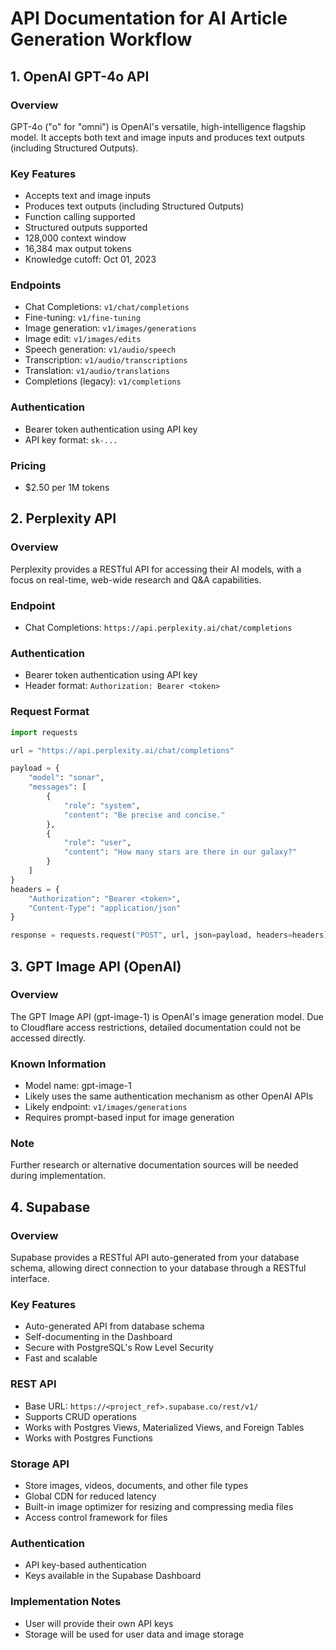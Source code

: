 # API Documentation for AI Article Generation Workflow

## 1. OpenAI GPT-4o API

### Overview
GPT-4o ("o" for "omni") is OpenAI's versatile, high-intelligence flagship model. It accepts both text and image inputs and produces text outputs (including Structured Outputs).

### Key Features
- Accepts text and image inputs
- Produces text outputs (including Structured Outputs)
- Function calling supported
- Structured outputs supported
- 128,000 context window
- 16,384 max output tokens
- Knowledge cutoff: Oct 01, 2023

### Endpoints
- Chat Completions: `v1/chat/completions`
- Fine-tuning: `v1/fine-tuning`
- Image generation: `v1/images/generations`
- Image edit: `v1/images/edits`
- Speech generation: `v1/audio/speech`
- Transcription: `v1/audio/transcriptions`
- Translation: `v1/audio/translations`
- Completions (legacy): `v1/completions`

### Authentication
- Bearer token authentication using API key
- API key format: `sk-...`

### Pricing
- $2.50 per 1M tokens

## 2. Perplexity API

### Overview
Perplexity provides a RESTful API for accessing their AI models, with a focus on real-time, web-wide research and Q&A capabilities.

### Endpoint
- Chat Completions: `https://api.perplexity.ai/chat/completions`

### Authentication
- Bearer token authentication using API key
- Header format: `Authorization: Bearer <token>`

### Request Format
```python
import requests

url = "https://api.perplexity.ai/chat/completions"

payload = {
    "model": "sonar",
    "messages": [
        {
            "role": "system",
            "content": "Be precise and concise."
        },
        {
            "role": "user",
            "content": "How many stars are there in our galaxy?"
        }
    ]
}
headers = {
    "Authorization": "Bearer <token>",
    "Content-Type": "application/json"
}

response = requests.request("POST", url, json=payload, headers=headers)
```

## 3. GPT Image API (OpenAI)

### Overview
The GPT Image API (gpt-image-1) is OpenAI's image generation model. Due to Cloudflare access restrictions, detailed documentation could not be accessed directly.

### Known Information
- Model name: gpt-image-1
- Likely uses the same authentication mechanism as other OpenAI APIs
- Likely endpoint: `v1/images/generations`
- Requires prompt-based input for image generation

### Note
Further research or alternative documentation sources will be needed during implementation.

## 4. Supabase

### Overview
Supabase provides a RESTful API auto-generated from your database schema, allowing direct connection to your database through a RESTful interface.

### Key Features
- Auto-generated API from database schema
- Self-documenting in the Dashboard
- Secure with PostgreSQL's Row Level Security
- Fast and scalable

### REST API
- Base URL: `https://<project_ref>.supabase.co/rest/v1/`
- Supports CRUD operations
- Works with Postgres Views, Materialized Views, and Foreign Tables
- Works with Postgres Functions

### Storage API
- Store images, videos, documents, and other file types
- Global CDN for reduced latency
- Built-in image optimizer for resizing and compressing media files
- Access control framework for files

### Authentication
- API key-based authentication
- Keys available in the Supabase Dashboard

### Implementation Notes
- User will provide their own API keys
- Storage will be used for user data and image storage

